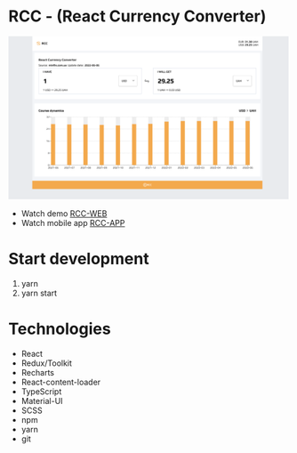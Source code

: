 # RCC - (React Currency Converter)

![RCC](https://github.com/v-saichuk/rcc-web/raw/master/screen.png)

-   Watch demo [RCC-WEB](https://v-saichuk.github.io/rcc-web-page/)
-   Watch mobile app [RCC-APP](https://github.com/v-saichuk/rcc-app)

# Start development

1. yarn
2. yarn start

# Technologies

-   React
-   Redux/Toolkit
-   Recharts
-   React-content-loader
-   TypeScript
-   Material-UI
-   SCSS
-   npm
-   yarn
-   git
